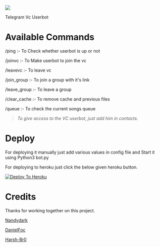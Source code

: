 <img src= "https://telegra.ph/file/2d50ee965489da49bff81.jpg" >

Telegram Vc Userbot 

# Available Commands

/ping :- To Check whether userbot is up or not

/joinvc :- To Make userbot to join the vc

/leavevc :- To leave vc

/join_group :- To join a group with it's link

/leave_group :- To leave a group 

/clear_cache :- To remove cache and previous files

/queue :- To check the current songs queue

> _To give access to the VC userbot, just add him in contacts._

# Deploy

For deploying it manually just add various values in config file and Start it using Python3 bot.py

For deploying to heroku just click the below given heroku button.


[![Deploy To Heroku](https://www.herokucdn.com/deploy/button.svg)](https://heroku.com/deploy?template=https://github.com/nandydark/vc-telegram-userbot/tree/Heroku)


# Credits 

Thanks for working together on this project.

[Nandydark](https://github.com/nandydark)

[DanielFoc](https://github.com/danielfoc)

[Harsh-Br0](https://github.com/Harsh-Br0)
